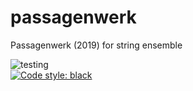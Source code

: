 # passagenwerk
Passagenwerk (2019) for string ensemble <br/>

![testing](https://github.com/GregoryREvans/passagenwerk/workflows/testing/badge.svg) <br />
[![Code style: black](https://img.shields.io/badge/code%20style-black-000000.svg)](https://github.com/python/black)
